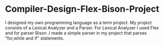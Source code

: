 # Compiler-Design-Flex-Bison-Project
 I designed my own programming language as a term project. My project consists of a Lexical Analyzer and a Parser. For Lexical Analyzer I used Flex and for parser Bison .I made a simple parser in my project that parses "for,while and if" statements.
